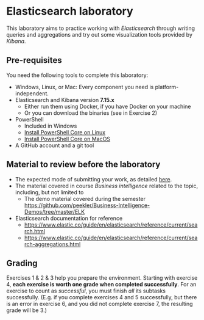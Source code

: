 # Elasticsearch laboratory

This laboratory aims to practice working with _Elasticsearch_ through writing queries and aggregations and try out some visualization tools provided by _Kibana_.

## Pre-requisites

You need the following tools to complete this laboratory:

- Windows, Linux, or Mac: Every component you need is platform-independent.
- Elasticsearch and Kibana version **7.15.x**
    - Either run them using Docker, if you have Docker on your machine
    - Or you can download the binaries (see in Exercise 2)
- PowerShell
    - Included in Windows
    - [Install PowerShell Core on Linux](https://docs.microsoft.com/en-us/powershell/scripting/install/installing-powershell-core-on-linux)
    - [Install PowerShell Core on MacOS](https://docs.microsoft.com/en-us/powershell/scripting/install/installing-powershell-core-on-macos)
- A GitHub account and a git tool

## Material to review before the laboratory

- The expected mode of submitting your work, as detailed [here](../GitHub.md).
- The material covered in course _Business intelligence_ related to the topic, including, but not limited to
    - The demo material covered during the semester <https://github.com/peekler/Business-Intelligence-Demos/tree/master/ELK>
- Elasticsearch documentation for reference
    - <https://www.elastic.co/guide/en/elasticsearch/reference/current/search.html>
    - <https://www.elastic.co/guide/en/elasticsearch/reference/current/search-aggregations.html>

## Grading

Exercises 1 & 2 & 3 help you prepare the environment. Starting with exercise 4, **each exercise is worth one grade when completed successfully**. For an exercise to count as _successful_, you must finish _all_ its subtasks successfully. (E.g. if you complete exercises 4 and 5 successfully, but there is an error in exercise 6, and you did not complete exercise 7, the resulting grade will be 3.)
